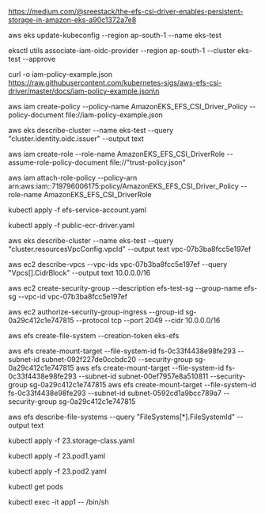 https://medium.com/@sreestack/the-efs-csi-driver-enables-persistent-storage-in-amazon-eks-a90c1372a7e8

aws eks update-kubeconfig --region ap-south-1 --name eks-test

eksctl utils associate-iam-oidc-provider --region ap-south-1 --cluster eks-test --approve
 
curl -o iam-policy-example.json https://raw.githubusercontent.com/kubernetes-sigs/aws-efs-csi-driver/master/docs/iam-policy-example.json\n

aws iam create-policy --policy-name AmazonEKS_EFS_CSI_Driver_Policy --policy-document file://iam-policy-example.json

aws eks describe-cluster --name eks-test --query "cluster.identity.oidc.issuer" --output text

aws iam create-role --role-name AmazonEKS_EFS_CSI_DriverRole --assume-role-policy-document file://"trust-policy.json"

aws iam attach-role-policy --policy-arn arn:aws:iam::719796006175:policy/AmazonEKS_EFS_CSI_Driver_Policy --role-name AmazonEKS_EFS_CSI_DriverRole

kubectl apply -f efs-service-account.yaml

kubectl apply -f public-ecr-driver.yaml

aws eks describe-cluster --name eks-test --query "cluster.resourcesVpcConfig.vpcId" --output text
vpc-07b3ba8fcc5e197ef

aws ec2 describe-vpcs --vpc-ids vpc-07b3ba8fcc5e197ef --query "Vpcs[].CidrBlock" --output text
10.0.0.0/16

aws ec2 create-security-group --description efs-test-sg --group-name efs-sg --vpc-id vpc-07b3ba8fcc5e197ef

aws ec2 authorize-security-group-ingress --group-id sg-0a29c412c1e747815 --protocol tcp --port 2049 --cidr 10.0.0.0/16

aws efs create-file-system --creation-token eks-efs

aws efs create-mount-target --file-system-id fs-0c33f4438e98fe293 --subnet-id subnet-092f227de0ccbdc20 --security-group sg-0a29c412c1e747815
aws efs create-mount-target --file-system-id fs-0c33f4438e98fe293 --subnet-id subnet-00ef7957e8a510811 --security-group sg-0a29c412c1e747815
aws efs create-mount-target --file-system-id fs-0c33f4438e98fe293 --subnet-id subnet-0592cd1a9bcc789a7 --security-group sg-0a29c412c1e747815

aws efs describe-file-systems --query "FileSystems[*].FileSystemId" --output text

kubectl apply -f 23.storage-class.yaml

kubectl apply -f 23.pod1.yaml

kubectl apply -f 23.pod2.yaml 

kubectl get pods

kubectl exec -it app1 -- /bin/sh

